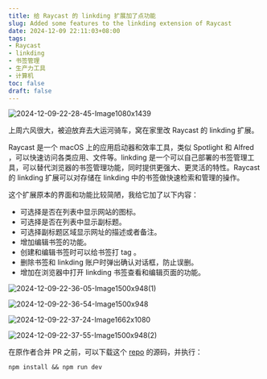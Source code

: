 ```yaml
---
title: 给 Raycast 的 linkding 扩展加了点功能
slug: Added some features to the linkding extension of Raycast
date: 2024-12-09 22:11:03+08:00
tags:
- Raycast
- linkding
- 书签管理
- 生产力工具
- 计算机
toc: false
draft: false
---
```

![2024-12-09-22-28-45-Image1080x1439](https://raw.githubusercontent.com/xbot/image-hosting/master/blog/2024-12-09-22-28-45-Image%201080x1439.jpeg)

上周六风很大，被迫放弃去大运河骑车，窝在家里改 Raycast 的 linkding 扩展。

Raycast 是一个 macOS 上的应用启动器和效率工具，类似 Spotlight 和 Alfred ，可以快速访问各类应用、文件等。linkding 是一个可以自己部署的书签管理工具，可以替代浏览器的书签管理功能，同时提供更强大、更灵活的特性。Raycast 的 linkding 扩展可以对存储在 linkding 中的书签做快速检索和管理的操作。

这个扩展原本的界面和功能比较简陋，我给它加了以下内容：

- 可选择是否在列表中显示网站的图标。
- 可选择是否在列表中显示副标题。
- 可选择副标题区域显示网址的描述或者备注。
- 增加编辑书签的功能。
- 创建和编辑书签时可以给书签打 tag 。
- 删除书签和 linkding 账户时弹出确认对话框，防止误删。
- 增加在浏览器中打开 linkding 书签查看和编辑页面的功能。

![2024-12-09-22-36-05-Image1500x948(1)](https://raw.githubusercontent.com/xbot/image-hosting/master/blog/2024-12-09-22-36-05-Image%201500x948%20(1).jpeg)

![2024-12-09-22-36-54-Image1500x948](https://raw.githubusercontent.com/xbot/image-hosting/master/blog/2024-12-09-22-36-54-Image%201500x948.jpeg)

![2024-12-09-22-37-24-Image1662x1080](https://raw.githubusercontent.com/xbot/image-hosting/master/blog/2024-12-09-22-37-24-Image%201662x1080.jpeg)

![2024-12-09-22-37-55-Image1500x948(2)](https://raw.githubusercontent.com/xbot/image-hosting/master/blog/2024-12-09-22-37-55-Image%201500x948%20(2).jpeg)

在原作者合并 PR 之前，可以下载这个 [repo](https://github.com/xbot/raycast-linkding) 的源码，并执行：

```shell
npm install && npm run dev
```